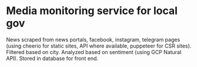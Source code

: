# Media monitoring service for local gov

News scraped from news portals, facebook, instagram, telegram pages (using cheerio for static sites, API where available, puppeteer for CSR sites). Filtered based on city. Analyzed based on sentiment (using GCP Natural API). Stored in database for front end.
